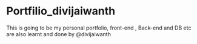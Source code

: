# Portfilio_divijaiwanth
This is going to be my personal portfolio, front-end , Back-end and DB etc are also learnt and done by @divijaiwanth
